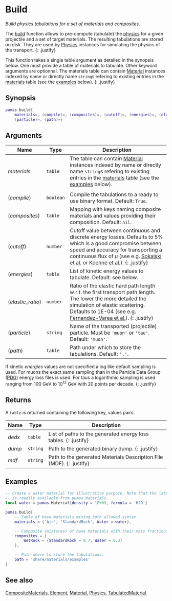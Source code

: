 # Build
_Build physics tabulations for a set of materials and composites._

The [build](build.md) function allows to pre-compute (tabulate) the
[physics](../Physics.md) for a given projectile and a set of target materials.
The resulting tabulations are stored on disk.  They are used by
[Physics](Physics.md) instances for simulating the physics of the transport.
{: .justify}

This function takes a single table argument as detailed in the synopsis below.
One must provide a table of materials to tabulate. Other keyword arguments are
optionnal. The materials table can contain [Material](Material.md) instances
indexed by name or directly name `string`s refering to existing entries in the
[materials](../data/materials.md) table (see the [examples](#examples) below).
{: .justify}

## Synopsis
``` lua
pumas.build{
    materials=, (compile)=, (composites)=, (cutoff)=, (energies)=, (elastic_ratio)=,
    (particle)=, (path)=}
```

## Arguments

|Name|Type|Description|
|----|----|-----------|
|*materials*       |`table`  | The table can contain [Material](Material.md) instances indexed by name or directly name `string`s refering to existing entries in the [materials](../data/materials.md) table (see the [examples](#examples) below).|
||||
|(*compile*)       |`boolean`| Compile the tabulations to a ready to use binary format. Default: `True`.|
|(*composites*)    |`table`  | Mapping with keys naming composite materials and values providing their composition. Default: `nil`.|
|(*cutoff*)        |`number` | Cutoff value between continuous and discrete energy losses. Defaults to 5% which is a good compromise between speed and accuracy for transporting a continuous flux of $\mu$ (see e.g. [Sokalski et al.](https://doi.org/10.1103/PhysRevD.64.074015) or [Koehne et al.](https://doi.org/10.1016/j.cpc.2013.04.001)). {: .justify}|
|(*energies*)      |`table`  | List of kinetic energy values to tabulate. Default: see below.|
|(*elastic\_ratio*)|`number` | Ratio of the elastic hard path length w.r.t. the first transport path length. The lower the more detailed the simulation of elastic scattering. Defaults to 1E-04 (see e.g. [Fernandez-Varea et al.](https://doi.org/10.1016/0168-583X(93)95827-R)). {: .justify}|
|(*particle*)      |`string` | Name of the transported (projectile) particle. Must be `'muon'` or `'tau'`. Default: `'muon'`.|
|(*path*)          |`table`  | Path under which to store the tabulations. Default: `'.'`.|

If kinetic *energies* values are not specified a log like default sampling is
used. For muons the exact same sampling than in the Particle Data Group
([PDG](https://pdg.lbl.gov/2020/AtomicNuclearProperties/index.html)) energy loss
files is used. For taus a logarithmic sampling is used ranging from 100 GeV to
10<sup>12</sup> GeV with 20 points per decade.
{: .justify}

## Returns

A `table` is returned containing the following key, values pairs.

|Name|Type|Description|
|----|----|-----------|
|*dedx* |`table`   | List of paths to the generated energy loss tables. {: .justify} |
|*dump* |`string`  | Path to the generated binary dump. {: .justify} |
|*mdf*  |`string`  | Path to the generated Materials Description File (MDF). {: .justify} |

## Examples

``` lua
-- Create a water material for illustrative purpose. Note that the latter
-- is readily available from pumas.materials.
local water = pumas.Material{density = 1E+03, formula = 'H2O'}

pumas.build{
    -- Table of base materials mixing both allowed syntax.
    materials = {'Air', 'StandardRock', Water = water},

    -- Composite (mixtures) of base materials with their mass fractions.
    composites = {
        WetRock = {StandardRock = 0.7, Water = 0.3}
    },

    -- Path where to store the tabulations.
    path = 'share/materials/examples'
}
```

## See also

[CompositeMaterials](CompositeMaterials.md),
[Element](Element.md),
[Material](Material.md),
[Physics](Physics.md),
[TabulatedMaterial](TabulatedMaterial.md).

